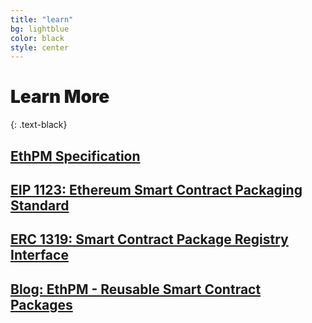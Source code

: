 ```yaml
---
title: "learn"
bg: lightblue
color: black
style: center
---
```


# <span style="font-weight:900;">Learn More</span>
{: .text-black}



## <a href="http://ethpm.github.io/ethpm-spec/" target="_blank">EthPM Specification</a>
## <a href="https://eips.ethereum.org/EIPS/eip-1123" target="_blank">EIP 1123: Ethereum Smart Contract Packaging Standard</a>
## <a href="https://eips.ethereum.org/EIPS/eip-1319" target="_blank">ERC 1319: Smart Contract Package Registry Interface</a>
## <a href="https://medium.com/coinmonks/ethpm-smart-contract-packages-for-developers-81c77481c491" target="_blank">Blog: EthPM - Reusable Smart Contract Packages</a>
